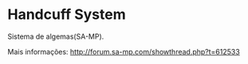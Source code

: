 # Handcuff System
Sistema de algemas(SA-MP).

Mais informações: http://forum.sa-mp.com/showthread.php?t=612533
